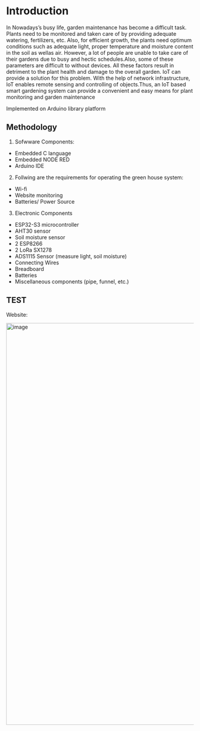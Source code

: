 # **Introduction**

In Nowadays’s busy life, garden maintenance has become a difficult task. Plants need to be
monitored and taken care of by providing adequate watering, fertilizers, etc. Also, for efficient growth, the plants need optimum conditions such as adequate light, proper temperature and moisture content in the soil as wellas air. However, a lot of people are unable to take care of their gardens due to busy and hectic schedules.Also, some of these parameters are difficult to without devices. All these factors result in detriment to the plant health and damage to the overall garden. IoT can provide a solution for this problem. With the help of network infrastructure, IoT enables remote sensing and controlling of objects.Thus, an IoT based smart gardening system can provide a convenient and easy means for plant monitoring and garden
maintenance

Implemented on Arduino library platform
## Methodology

1. Sofwware Components:
- Embedded C language 
- Embedded NODE RED 
- Arduino IDE
2. Follwing are the requirements for operating the green house system:
- Wi-fi
- Website monitoring
- Batteries/ Power Source
3. Electronic Components
- ESP32-S3 microcontroller
- AHT30 sensor
- Soil moisture sensor
- 2 ESP8266
- 2 LoRa SX1278
- ADS1115 Sensor (measure light, soil moisture)
- Connecting Wires
- Breadboard
- Batteries
- Miscellaneous components (pipe, funnel, etc.)

## TEST
Website:

<img width="1920" height="1080" alt="image" src="https://github.com/user-attachments/assets/94b7b742-9fea-494f-9ba7-121716286993" />

